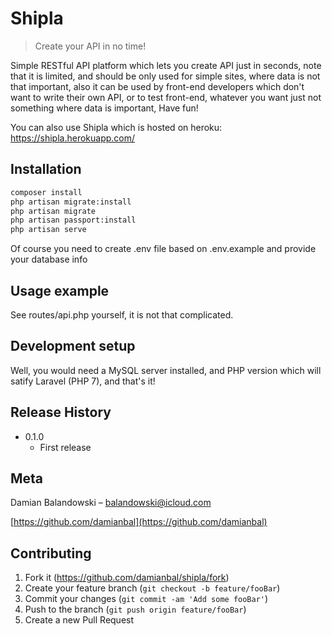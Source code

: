 # Shipla
> Create your API in no time!

Simple RESTful API platform which lets you create API just in seconds, note that it is limited, and should be only used for simple sites, where data is not that important, also it can be used by front-end developers which don't want to write their own API, or to test front-end, whatever you want just not something where data is important, Have fun!

You can also use Shipla which is hosted on heroku: https://shipla.herokuapp.com/

## Installation

```sh
composer install
php artisan migrate:install
php artisan migrate
php artisan passport:install
php artisan serve
```

Of course you need to create .env file based on .env.example and provide your database info

## Usage example

See routes/api.php yourself, it is not that complicated.

## Development setup

Well, you would need a MySQL server installed, and PHP version which will satify Laravel (PHP 7), and that's it!

## Release History

* 0.1.0
    * First release

## Meta

Damian Balandowski – balandowski@icloud.com

[https://github.com/damianbal](https://github.com/damianbal)

## Contributing

1. Fork it (<https://github.com/damianbal/shipla/fork>)
2. Create your feature branch (`git checkout -b feature/fooBar`)
3. Commit your changes (`git commit -am 'Add some fooBar'`)
4. Push to the branch (`git push origin feature/fooBar`)
5. Create a new Pull Request
